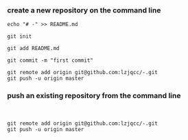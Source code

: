 ### create a new repository on the command line



```
echo "# -" >> README.md

git init

git add README.md

git commit -m "first commit"

git remote add origin git@github.com:lzjqcc/-.git
git push -u origin master

```



###  push an existing repository from the command line

​                

```
git remote add origin git@github.com:lzjqcc/-.git
git push -u origin master
```

